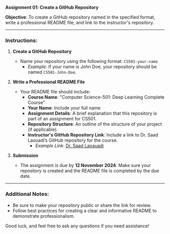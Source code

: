 **Assignment 01: Create a GitHub Repository**

**Objective**: To create a GitHub repository named in the specified format, write a professional README file, and link to the instructor's repository.

---

### Instructions:
1. **Create a GitHub Repository**
   - Name your repository using the following format: `CS501-your-name`
     - *Example*: If your name is John Doe, your repository should be named `CS501-John-Doe`.

2. **Write a Professional README File**
   - Your README file should include:
     - **Course Name**: "Computer Science-501: Deep Learning Complete Course"
     - **Your Name**: Include your full name
     - **Assignment Details**: A brief explanation that this repository is part of an assignment for CS501.
     - **Repository Structure**: An outline of the structure of your project (if applicable).
     - **Instructor's GitHub Repository Link**: Include a link to Dr. Saad Laouadi’s GitHub repository for the course.
       - *Example Link*: [Dr. Saad Laoauadi](https://github.com/dr-saad-la/CS501-Deep-Learning-Complete-Course.git) 

3. **Submission**
   - The assignment is due by **12 November 2024**. Make sure your repository is created and the README file is completed by the due date.

---

### Additional Notes:
- Be sure to make your repository public or share the link for review.
- Follow best practices for creating a clear and informative README to demonstrate professionalism.

Good luck, and feel free to ask any questions if you need assistance!